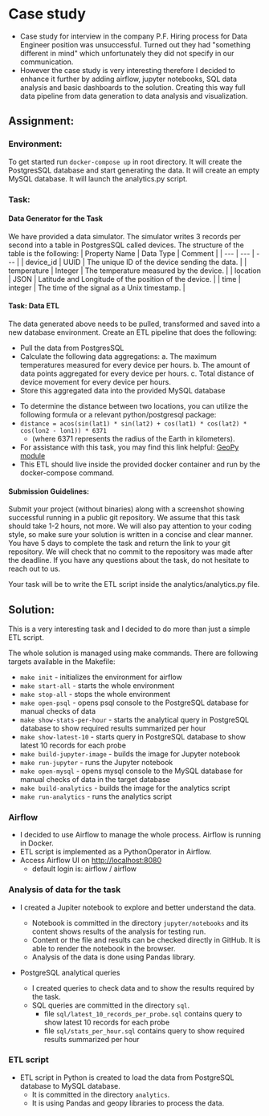 # Case study

* Case study for interview in the company P.F. Hiring process for Data Engineer position was unsuccessful. Turned out they had "something different in mind" which unfortunately they did not specify in our communication.
* However the case study is very interesting therefore I decided to enhance it further by adding airflow, jupyter notebooks, SQL data analysis and basic dashboards to the solution. Creating this way full data pipeline from data generation to data analysis and visualization.

## Assignment:

### Environment:
To get started run ``` docker-compose up ``` in root directory.
It will create the PostgresSQL database and start generating the data.
It will create an empty MySQL database.
It will launch the analytics.py script.

### Task:

#### Data Generator for the Task
We have provided a data simulator. The simulator writes 3 records per second into a table in PostgresSQL called devices. The structure of the table is the following:
| Property Name | Data Type | Comment |
| --- | --- | --- |
| device_id | UUID | The unique ID of the device sending the data. |
| temperature | Integer | The temperature measured by the device. |
| location | JSON | Latitude and Longitude of the position of the device. |
| time | integer | The time of the signal as a Unix timestamp. |

#### Task: Data ETL
The data generated above needs to be pulled, transformed and saved into a new database environment. Create an ETL pipeline that does the following:
- Pull the data from PostgresSQL
- Calculate the following data aggregations:
  a. The maximum temperatures measured for every device per hours.
  b. The amount of data points aggregated for every device per hours.
  c. Total distance of device movement for every device per hours.
- Store this aggregated data into the provided MySQL database

* To determine the distance between two locations, you can utilize the following formula or a
relevant python/postgresql package:
* `distance = acos(sin(lat1) * sin(lat2) + cos(lat1) * cos(lat2) * cos(lon2 - lon1)) * 6371`
  * (where 6371 represents the radius of the Earth in kilometers).
* For assistance with this task, you may find this link helpful: [GeoPy module](https://geopy.readthedocs.io/en/stable/#module-geopy.distance)
* This ETL should live inside the provided docker container and run by the docker-compose command.

#### Submission Guidelines:
Submit your project (without binaries) along with a screenshot showing successful running in a public git repository. We assume that this task should take 1-2 hours, not more. We will also pay attention to your coding style, so make sure your solution is written in a concise and clear manner. You have 5 days to complete the task and return the link to your git repository. We will check that no commit to the repository was made after the deadline.
If you have any questions about the task, do not hesitate to reach out to us.

Your task will be to write the ETL script inside the analytics/analytics.py file.

## Solution:
This is a very interesting task and I decided to do more than just a simple ETL script.

The whole solution is managed using make commands. There are following targets available in the Makefile:
* `make init` - initializes the environment for airflow
* `make start-all` - starts the whole environment
* `make stop-all` - stops the whole environment
* `make open-psql` - opens psql console to the PostgreSQL database for manual checks of data
* `make show-stats-per-hour` - starts the analytical query in PostgreSQL database to show required results summarized per hour
* `make show-latest-10` - starts query in PostgreSQL database to show latest 10 records for each probe
* `make build-jupyter-image` - builds the image for Jupyter notebook
* `make run-jupyter` - runs the Jupyter notebook
* `make open-mysql` - opens mysql console to the MySQL database for manual checks of data in the target database
* `make build-analytics` - builds the image for the analytics script
* `make run-analytics` - runs the analytics script

### Airflow
* I decided to use Airflow to manage the whole process. Airflow is running in Docker.
* ETL script is implemented as a PythonOperator in Airflow.
* Access Airflow UI on [http://localhost:8080](http://localhost:8080)
  * default login is: airflow / airflow

### Analysis of data for the task
* I created a Jupiter notebook to explore and better understand the data.
  * Notebook is committed in the directory `jupyter/notebooks` and its content shows results of the analysis for testing run.
  * Content or the file and results can be checked directly in GitHub. It is able to render the notebook in the browser.
  * Analysis of the data is done using Pandas library.

* PostgreSQL analytical queries
  * I created queries to check data and to show the results required by the task.
  * SQL queries are committed in the directory `sql`.
    * file `sql/latest_10_records_per_probe.sql` contains query to show latest 10 records for each probe
    * file `sql/stats_per_hour.sql` contains query to show required results summarized per hour

### ETL script
* ETL script in Python is created to load the data from PostgreSQL database to MySQL database.
  * It is committed in the directory `analytics`.
  * It is using Pandas and geopy libraries to process the data.

